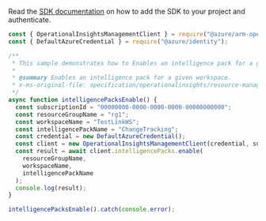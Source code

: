 Read the [SDK documentation](https://github.com/Azure/azure-sdk-for-js/blob/%40azure%2Farm-operationalinsights_8.0.1/sdk/operationalinsights/arm-operationalinsights/README.md) on how to add the SDK to your project and authenticate.

```javascript
const { OperationalInsightsManagementClient } = require("@azure/arm-operationalinsights");
const { DefaultAzureCredential } = require("@azure/identity");

/**
 * This sample demonstrates how to Enables an intelligence pack for a given workspace.
 *
 * @summary Enables an intelligence pack for a given workspace.
 * x-ms-original-file: specification/operationalinsights/resource-manager/Microsoft.OperationalInsights/stable/2020-08-01/examples/WorkspacesEnableIntelligencePack.json
 */
async function intelligencePacksEnable() {
  const subscriptionId = "00000000-0000-0000-0000-00000000000";
  const resourceGroupName = "rg1";
  const workspaceName = "TestLinkWS";
  const intelligencePackName = "ChangeTracking";
  const credential = new DefaultAzureCredential();
  const client = new OperationalInsightsManagementClient(credential, subscriptionId);
  const result = await client.intelligencePacks.enable(
    resourceGroupName,
    workspaceName,
    intelligencePackName
  );
  console.log(result);
}

intelligencePacksEnable().catch(console.error);
```
